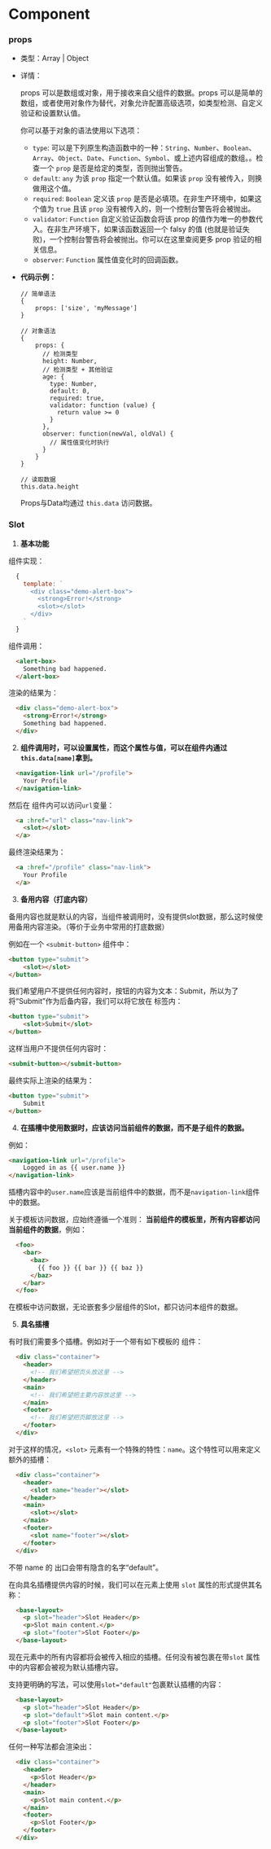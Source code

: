 # Component

### props

* 类型：Array<string> | Object
* 详情：
  
  props 可以是数组或对象，用于接收来自父组件的数据。props 可以是简单的数组，或者使用对象作为替代，对象允许配置高级选项，如类型检测、自定义验证和设置默认值。
  
  你可以基于对象的语法使用以下选项：
  
  * `type`: 可以是下列原生构造函数中的一种：`String`、`Number`、`Boolean`、`Array`、`Object`、`Date`、`Function`、`Symbol`、或上述内容组成的数组。。检查一个 `prop` 是否是给定的类型，否则抛出警告。
  * `default`: `any` 为该 `prop` 指定一个默认值。如果该 `prop` 没有被传入，则换做用这个值。
  * `required`: `Boolean` 定义该 `prop` 是否是必填项。在非生产环境中，如果这个值为 `true` 且该 `prop` 没有被传入的，则一个控制台警告将会被抛出。
  * `validator`: `Function` 自定义验证函数会将该 prop 的值作为唯一的参数代入。在非生产环境下，如果该函数返回一个 falsy 的值 (也就是验证失败)，一个控制台警告将会被抛出。你可以在这里查阅更多 prop 验证的相关信息。
  * `observer`: `Function` 属性值变化时的回调函数。

* **代码示例：**

  ```
  // 简单语法
  {
      props: ['size', 'myMessage']
  }

  // 对象语法
  {
      props: {
        // 检测类型
        height: Number,
        // 检测类型 + 其他验证
        age: {
          type: Number,
          default: 0,
          required: true,
          validator: function (value) {
            return value >= 0
          }
        },
        observer: function(newVal, oldVal) {
          // 属性值变化时执行
        }
      }
  }
  
  // 读取数据
  this.data.height
  ```
  
  Props与Data均通过 `this.data` 访问数据。

### Slot

1. **基本功能**

  组件实现：

  ```javascript
    {
      template: `
        <div class="demo-alert-box">
          <strong>Error!</strong>
          <slot></slot>
        </div>
      `
    }
  ```

  组件调用：

  ```html
    <alert-box>
      Something bad happened.
    </alert-box>
  ```

  渲染的结果为：

  ```html
    <div class="demo-alert-box">
      <strong>Error!</strong>
      Something bad happened.
    </div>
  ```

2. **组件调用时，可以设置属性，而这个属性与值，可以在组件内通过`this.data[name]`拿到。**

  ```html
    <navigation-link url="/profile">
      Your Profile
    </navigation-link>
  ```

  然后在 <navigation-link> 组件内可以访问`url`变量：

  ```html
    <a :href="url" class="nav-link">
      <slot></slot>
    </a>
  ```

  最终渲染结果为：

  ```html
    <a :href="/profile" class="nav-link">
      Your Profile
    </a>
  ```

3. **备用内容（打底内容）**

  备用内容也就是默认的内容，当组件被调用时，没有提供slot数据，那么这时候使用备用内容渲染。（等价于业务中常用的打底数据）

  例如在一个 `<submit-button>` 组件中：

  ```html
  <button type="submit">
      <slot></slot>
  </button>
  ```

  我们希望用户不提供任何内容时，按钮的内容为文本：Submit，所以为了将“Submit”作为后备内容，我们可以将它放在 <slot> 标签内：

  ```html
  <button type="submit">
      <slot>Submit</slot>
  </button>
  ```

  这样当用户不提供任何内容时：

  ```html
  <submit-button></submit-button>
  ```

  最终实际上渲染的结果为：

  ```html
  <button type="submit">
      Submit
  </button>
  ```

4. **在插槽中使用数据时，应该访问当前组件的数据，而不是子组件的数据。**

  例如：

  ```html
  <navigation-link url="/profile">
      Logged in as {{ user.name }}
  </navigation-link>
  ```

  插槽内容中的`user.name`应该是当前组件中的数据，而不是`navigation-link`组件中的数据。

  关于模板访问数据，应始终遵循一个准则： **当前组件的模板里，所有内容都访问当前组件的数据**，例如：

  ```html
    <foo>
      <bar>
        <baz>
          {{ foo }} {{ bar }} {{ baz }}
        </baz>
      </bar>
    </foo>
  ```
  
  在模板中访问数据，无论嵌套多少层组件的Slot，都只访问本组件的数据。

5. **具名插槽**

  有时我们需要多个插槽。例如对于一个带有如下模板的 <base-layout> 组件：

  ```html
    <div class="container">
      <header>
        <!-- 我们希望把页头放这里 -->
      </header>
      <main>
        <!-- 我们希望把主要内容放这里 -->
      </main>
      <footer>
        <!-- 我们希望把页脚放这里 -->
      </footer>
    </div>
  ```

  对于这样的情况，`<slot>` 元素有一个特殊的特性：`name`。这个特性可以用来定义额外的插槽：

  ```html
    <div class="container">
      <header>
        <slot name="header"></slot>
      </header>
      <main>
        <slot></slot>
      </main>
      <footer>
        <slot name="footer"></slot>
      </footer>
    </div>
  ```

  不带 name 的 <slot> 出口会带有隐含的名字“default”。

  在向具名插槽提供内容的时候，我们可以在元素上使用 `slot` 属性的形式提供其名称：

  ```html
    <base-layout>
      <p slot="header">Slot Header</p>
      <p>Slot main content.</p>
      <p slot="footer">Slot Footer</p>
    </base-layout>
  ```

  现在元素中的所有内容都将会被传入相应的插槽。任何没有被包裹在带`slot` 属性中的内容都会被视为默认插槽内容。

  支持更明确的写法，可以使用`slot="default"`包裹默认插槽的内容：

  ```html
    <base-layout>
      <p slot="header">Slot Header</p>
      <p slot="default">Slot main content.</p>
      <p slot="footer">Slot Footer</p>
    </base-layout>
  ```

  任何一种写法都会渲染出：

  ```html
    <div class="container">
      <header>
        <p>Slot Header</p>
      </header>
      <main>
        <p>Slot main content.</p>
      </main>
      <footer>
        <p>Slot Footer</p>
      </footer>
    </div>
  ```
